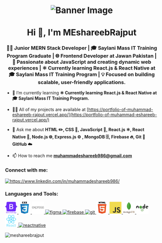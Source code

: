 <h1 align="center">
  <img align="center" src="https://media.licdn.com/dms/image/v2/D4E16AQHQW751HfGJeA/profile-displaybackgroundimage-shrink_350_1400/profile-displaybackgroundimage-shrink_350_1400/0/1728407977805?e=1735171200&v=beta&t=tv7L6eGmldstmV3ODAVt_SjTWUpRsGNeSdvFVKlXiWQ" alt="Banner Image" width="1000" height="200" />
</h1>

<h1 align="center">Hi 👋, I'm MEshareebRajput</h1>
<h3 align="center">👨‍💻 Junior MERN Stack Developer | 🎓 Saylani Mass IT Training Program Graduate | 🌐 Frontend Developer at Jawan Pakistan | 🚀 Passionate about JavaScript and creating dynamic web experiences | ⚛️ Currently learning React.js & React Native at 🎓 Saylani Mass IT Training Program | 💡 Focused on building scalable, user-friendly applications.</h3>

- 🌱 I’m currently learning **⚛️ Currently learning React.js & React Native at 🎓 Saylani Mass IT Training Program.**

- 👨‍💻 All of my projects are available at [https://portfolio-of-muhammad-eshareeb-rajput.vercel.app/](https://portfolio-of-muhammad-eshareeb-rajput.vercel.app/)

- 💬 Ask me about **HTML ✏️, CSS 🎨, JavaScript 📜, React.js ⚛️, React Native 📱, Node.js 🌐, Express.js ⚙️ , MongoDB 🗄️, Firebase 🔥, Git 🦊 GitHub ☁️**

- 📫 How to reach me **muhammadeshareeb986@gmail.com**

<h3 align="left">Connect with me:</h3>
<p align="left">
  <a href="https://linkedin.com/in/https://www.linkedin.com/in/muhammadeshareeb986/" target="blank">
    <img align="center" src="https://raw.githubusercontent.com/rahuldkjain/github-profile-readme-generator/master/src/images/icons/Social/linked-in-alt.svg" alt="https://www.linkedin.com/in/muhammadeshareeb986/" height="30" width="40" />
  </a>
</p>

<h3 align="left">Languages and Tools:</h3>
<p align="left">
  <a href="https://getbootstrap.com" target="_blank" rel="noreferrer">
    <img src="https://raw.githubusercontent.com/devicons/devicon/master/icons/bootstrap/bootstrap-plain-wordmark.svg" alt="bootstrap" width="40" height="40"/>
  </a>
  <a href="https://www.w3schools.com/css/" target="_blank" rel="noreferrer">
    <img src="https://raw.githubusercontent.com/devicons/devicon/master/icons/css3/css3-original-wordmark.svg" alt="css3" width="40" height="40"/>
  </a>
  <a href="https://expressjs.com" target="_blank" rel="noreferrer">
    <img src="https://raw.githubusercontent.com/devicons/devicon/master/icons/express/express-original-wordmark.svg" alt="express" width="40" height="40"/>
  </a>
  <a href="https://www.figma.com/" target="_blank" rel="noreferrer">
    <img src="https://www.vectorlogo.zone/logos/figma/figma-icon.svg" alt="figma" width="40" height="40"/>
  </a>
  <a href="https://firebase.google.com/" target="_blank" rel="noreferrer">
    <img src="https://www.vectorlogo.zone/logos/firebase/firebase-icon.svg" alt="firebase" width="40" height="40"/>
  </a>
  <a href="https://git-scm.com/" target="_blank" rel="noreferrer">
    <img src="https://www.vectorlogo.zone/logos/git-scm/git-scm-icon.svg" alt="git" width="40" height="40"/>
  </a>
  <a href="https://www.w3.org/html/" target="_blank" rel="noreferrer">
    <img src="https://raw.githubusercontent.com/devicons/devicon/master/icons/html5/html5-original-wordmark.svg" alt="html5" width="40" height="40"/>
  </a>
  <a href="https://developer.mozilla.org/en-US/docs/Web/JavaScript" target="_blank" rel="noreferrer">
    <img src="https://raw.githubusercontent.com/devicons/devicon/master/icons/javascript/javascript-original.svg" alt="javascript" width="40" height="40"/>
  </a>
  <a href="https://www.mongodb.com/" target="_blank" rel="noreferrer">
    <img src="https://raw.githubusercontent.com/devicons/devicon/master/icons/mongodb/mongodb-original-wordmark.svg" alt="mongodb" width="40" height="40"/>
  </a>
  <a href="https://nodejs.org" target="_blank" rel="noreferrer">
    <img src="https://raw.githubusercontent.com/devicons/devicon/master/icons/nodejs/nodejs-original-wordmark.svg" alt="nodejs" width="40" height="40"/>
  </a>
  <a href="https://reactjs.org/" target="_blank" rel="noreferrer">
    <img src="https://raw.githubusercontent.com/devicons/devicon/master/icons/react/react-original-wordmark.svg" alt="react" width="40" height="40"/>
  </a>
  <a href="https://reactnative.dev/" target="_blank" rel="noreferrer">
    <img src="https://reactnative.dev/img/header_logo.svg" alt="reactnative" width="40" height="40"/>
  </a>
</p>

<p><img align="center" src="https://github-readme-stats.vercel.app/api/top-langs?username=meshareebrajput&show_icons=true&locale=en&layout=compact" alt="meshareebrajput" /></p>
